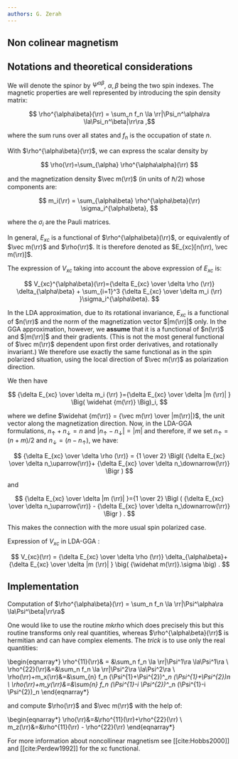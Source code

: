 ```yaml
---
authors: G. Zerah
---
```


## Non colinear magnetism

## Notations and theoretical considerations

We will denote the spinor by $\Psi^{\alpha\beta}$, ${\alpha, \beta}$ being the two spin indexes.
The magnetic properties are well represented by introducing the spin density matrix:

$$ \rho^{\alpha\beta}(\rr) = \sum_n f_n \la \rr|\Psi_n^\alpha\ra \la\Psi_n^\beta|\rr\ra ,$$

where the sum runs over all states and $f_n$ is the occupation of state $n$.

With $\rho^{\alpha\beta}(\rr)$, we can express the scalar density by

$$ \rho(\rr)=\sum_{\alpha} \rho^{\alpha\alpha}(\rr) $$

and the magnetization density $\vec m(\rr)$ (in units of $\hbar /2$) whose components are:

$$ m_i(\rr) = \sum_{\alpha\beta} \rho^{\alpha\beta}(\rr) \sigma_i^{\alpha\beta}, $$

where the $\sigma_i$ are the Pauli matrices.

In general, $E_{xc}$ is a functional of $\rho^{\alpha\beta}(\rr)$, or equivalently of $\vec m(\rr)$ and $\rho(\rr)$. 
It is therefore denoted as $E_{xc}[n(\rr), \vec m(\rr)]$.

The expression of $V_{xc}$ taking into account the above expression of $E_{xc}$ is:

$$
V_{xc}^{\alpha\beta}(\rr)={\delta E_{xc} \over \delta \rho (\rr)} \delta_{\alpha\beta} +
\sum_{i=1}^3 {\delta E_{xc} \over \delta m_i (\rr) }\sigma_i^{\alpha\beta}.
$$

In the LDA approximation, due to its rotational invariance, $E_{xc}$ is a functional of $n(\rr)$ and 
the norm of the magnetization vector $|m(\rr)|$ only.
In the GGA approximation, however, we **assume** that it is a functional of $n(\rr)$ and $|m(\rr)|$ and their gradients.
(This is not the most general functional of $\vec m(\rr)$ dependent upon first order derivatives, and rotationally invariant.)
We therefore use exactly the same functional as in the spin polarized situation, using the local direction
of $\vec m(\rr)$ as polarization direction.

We then have

$$ 
{\delta E_{xc} \over \delta m_i (\rr) }={\delta E_{xc} \over \delta |m (\rr)| } \Big( \widehat {m(\rr)} \Big)_i,
$$

where we define $\widehat {m(\rr)} = {\vec m(\rr) \over |m(\rr)|}$, the unit vector along the magnetization direction.
Now, in the LDA-GGA formulations, $n_\uparrow + n_\downarrow =n$ and $|n_\uparrow-n_\downarrow|=|m|$
and therefore, if we set $n_\uparrow = (n+m)/2$ and $n_\downarrow=(n-n_\uparrow)$, we have:

$$
{\delta E_{xc} \over \delta \rho (\rr)} = {1 \over 2} \Bigl(
{\delta E_{xc} \over \delta n_\uparrow(\rr)}+
{\delta E_{xc} \over \delta n_\downarrow(\rr)}
\Bigr )
$$

and

$$
{\delta E_{xc} \over \delta |m (\rr)| }={1 \over 2} \Bigl ( 
{\delta E_{xc} \over \delta n_\uparrow(\rr)} -
{\delta E_{xc} \over \delta n_\downarrow(\rr)}
\Bigr ) .
$$

This makes the connection with the more usual spin polarized case.

Expression of $V_{xc}$ in LDA-GGA :

$$
V_{xc}(\rr) = {\delta E_{xc} \over \delta \rho (\rr)} \delta_{\alpha\beta}+ {\delta E_{xc} \over \delta |m (\rr)| }
 \big( {\widehat m(\rr)}.\sigma \big) .
$$

## Implementation

Computation of $\rho^{\alpha\beta}(\rr) = \sum_n f_n \la \rr|\Psi^\alpha\ra \la\Psi^\beta|\rr\ra$

One would like to use the routine *mkrho* which does precisely this
but this routine transforms only real quantities, whereas
$\rho^{\alpha\beta}(\rr)$ is hermitian and can have complex elements.
The *trick* is to use only the real quantities:

\begin{eqnarray*}
\rho^{11}(\rr)& = &\sum_n f_n \la \rr|\Psi^1\ra \la\Psi^1\ra \\
\rho^{22}(\rr)&=&\sum_n f_n \la \rr|\Psi^2\ra \la\Psi^2\ra \\
\rho(\rr)+m_x(\rr)&=&\sum_{n} f_n (\Psi^{1}+\Psi^{2})^*_n (\Psi^{1}+\Psi^{2})_n \\
\rho(\rr)+m_y(\rr)&=&\sum_{n} f_n (\Psi^{1}-i \Psi^{2})^*_n (\Psi^{1}-i \Psi^{2})_n
\end{eqnarray*}

and compute $\rho(\rr)$ and $\vec m(\rr)$ with the help of:

\begin{eqnarray*}
\rho(\rr)&=&\rho^{11}(\rr)+\rho^{22}(\rr) \\
m_z(\rr)&=&\rho^{11}(\rr) - \rho^{22}(\rr)
\end{eqnarray*}


For more information about noncollinear magnetism see [[cite:Hobbs2000]] 
and [[cite:Perdew1992]] for the xc functional.
